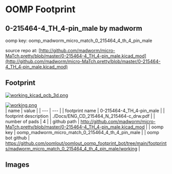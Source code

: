 # OOMP Footprint  
## 0-215464-4_TH_4-pin_male  by madworm  
  
oomp key: oomp_madworm_micro_match_0_215464_4_th_4_pin_male  
  
source repo at: [http://github.com/madworm/micro-MaTch.pretty/blob/master/0-215464-4_TH_4-pin_male.kicad_mod](http://github.com/madworm/micro-MaTch.pretty/blob/master/0-215464-4_TH_4-pin_male.kicad_mod)  
## Footprint  
  
[![working_kicad_pcb_3d.png](working_kicad_pcb_3d_600.png)](working_kicad_pcb_3d.png)  
  
[![working.png](working_600.png)](working.png)  
| name | value | 
| --- | --- | 
| footprint name | 0-215464-4_TH_4-pin_male | 
| footprint description | ./Docs/ENG_CD_215464_N_215464-c_drw.pdf | 
| number of pads | 4 | 
| github path | http://github.com/madworm/micro-MaTch.pretty/blob/master/0-215464-4_TH_4-pin_male.kicad_mod | 
| oomp key | oomp_madworm_micro_match_0_215464_4_th_4_pin_male | 
| oomp bot github | https://github.com/oomlout/oomlout_oomp_footprint_bot/tree/main/footprints/madworm_micro_match_0_215464_4_th_4_pin_male/working | 
## Images  

